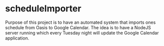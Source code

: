 # scheduleImporter

Purpose of this project is to have an automated system that imports ones schedule from Oasis to Google Calendar. The idea is to have a NodeJS server running which every Tuesday night will update the Google Calendar application.

